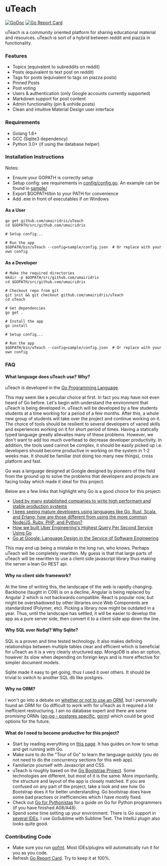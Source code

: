 # uTeach

[![GoDoc](https://godoc.org/github.com/umairidris/uTeach?status.svg)](https://godoc.org/github.com/umairidris/uTeach)
[![Go Report Card](https://goreportcard.com/badge/github.com/UmairIdris/uTeach)](https://goreportcard.com/report/github.com/umairidris/uTeach)

uTeach is a community oriented platform for sharing educational material and resources. uTeach is sort of a hybrid between reddit and piazza in functionality.


### Features
- Topics (equivalent to subreddits on reddit)
- Posts (equivalent to text post on reddit)
- Tags for posts (equivalent to tags on piazza posts)
- Pinned Posts
- Post voting
- Users & authentication (only Google accounts currently supported)
- Markdown support for post content
- Admin functionality (pin & unhide posts)
- Clean and intuitive Material Design user interface

### Requirements
- Golang 1.6+
- GCC (Sqlite3 dependency)
- Python 3.0+ (if using the database helper)

### Installation Instructions
Notes:
- Ensure your GOPATH is correctly setup
- Setup config: see requirements in [config/config.go](config/config.go). An example can be found in [sample/](sample/)
- Export $GOPATH/bin to your PATH for convenience
- Add .exe in front of executables if on Windows


#### As a User
```
go get github.com/umairidris/uTeach
cd $GOPATH/src/github.com/umairidris

# Setup config...

# Run the app
$GOPATH/bin/uTeach --config=sample/config.json  # Or replace with your own config
```

#### As a Developer
```
# Make the required directories
mkdir -p $GOPATH/src/github.com/umairidris
cd $GOPATH/src/github.com/umairidris

# Checkout repo from git
git init && git checkout github.com/umairidris/uTeach
cd uTeach

# Get dependencies
go get .

# Install the app
go install

# Setup config...

# Run the app
$GOPATH/bin/uTeach --config=sample/config.json  # Or replace with your own config
```

### FAQ

#### What language does uTeach use? Why?
uTeach is developed in the [Go Programming Language](https://golang.org/).

This may seem like a peculiar choice at first. In fact you may have not even heard of Go before.
Let's begin with understand the environment that uTeach is being developed in.
uTeach will be developed by a few students students at a time working for a period of a few months.
After this, a whole new group of students will take over the project and continue working on it.
The choice of tools should be resilient to several developers of varied skills and experiences working on it for short period of times.
Having a statically typed language greatly allevaites many of these problems.
However, we don't want to add too much overhead to decrease developer productivity.
In addition, the tools used cannot be complex, it should be easily picked up i.e. developers should become productive in working on the system in 1-2 weeks max.
It should be familiar (not doing too many new things), cross platform and fast.

Go was a language designed at Google designed by pioneers of the field from the ground up to solve the problems that developers and projects are facing today which made it ideal for this project.


Below are a few links that highlight why Go is a good choice for this project:
- [Used by many established companies to write high performant and stable production systems](https://github.com/golang/go/wiki/GoUsers)
- [I keep seeing mature developers using languages like Go, Rust, Scala, and Erlang; how are those different from using the more common Node/JS, Ruby, PHP, and Python?](https://www.reddit.com/r/webdev/comments/2y3cbf)
- [How we built Uber Engineering's Highest Query Per Second Service Using Go](https://eng.uber.com/go-geofence/)
- [Go at Google: Language Design in the Service of Software Engineering](https://talks.golang.org/2012/splash.article)

This may end up being a mistake in the long run, who knows. Perhaps uTeach will be completely rewritten.
My guess is that that large parts of uTeach will be rewritten to use a client side javascript library thus making the server a lean Go REST api.

#### Why no client side framework?
At the time of writing this, the landscape of the web is rapidly changing.
Backbone (taught in C09) is on a decline, Angular is being replaced by Angular 2 which is not backwards compatible.
React is popular now, but might be overshadowed by other libraries once Web Components are standardized (Polymer, etc).
Picking a library now might be outdated in a year.
Thus, until the landscape has settled, it will be easier to develop the app as a pure server side, then convert it to a client side app down the line.

#### Why SQL over NoSql? Why Sqlite?
SQL is a proven and time tested technology.
It also makes defining relationships between multiple tables clear and efficient which is beneficial for uTeach as it is a very clearly structured app.
MongoDB is also an option, however its slow when depending on foreign keys and is more effective for simpler document models.

Sqlite made it easy to get going, thus I used it over others. It should be trivial to switch to another SQL db like postgres.

#### Why no ORM?
I won't go into a debate on [whether or not to use an ORM](https://www.google.ca/search?q=should+i+use+an+orm+or+not), but I personally found an ORM for Go difficult to work with for uTeach as it required a lot inefficient restructuring.
I am no database expert and there are some promising ORMs ([go-pg - postgres specific](https://github.com/go-pg/pg), [gorm](https://github.com/jinzhu/gorm)) which could be good options for the future.

#### What do I need to become productive for this project?
- Start by reading everything on [this page](https://golang.org/doc/). It has guides on how to setup and get running with Go.
- Make sure to do the "Tour of Go" to learn the language quickly (you do not need to do the concurrency sections for this web app).
- Familiarize yourself with Javascript and CSS.
- uTeach is roughly based on the [Go Bootstrap Project](http://go-bootstrap.io/). Some technologies are different, but most of it is the same. More importantly, the structure and layout of the app is closely matched. If you are confused on any part of the project, take a look and see how Go Bootstrap does it for better understanding. Go bootstrap does have some bad practises or inefficiencies which I have mostly fixed.
- Check out [Go for Pythonistas](http://s3.amazonaws.com/golangweekly/go_for_pythonistas.pdf) for a guide on Go for Python programmers (if you have finished A08/A48).
- Spend some time setting up your environment. There is Go support in [several IDEs](https://github.com/golang/go/wiki/IDEsAndTextEditorPlugins). I use GoSublime with Sublime Text. The IntelliJ plugin also looks quite good.

### Contributing Code

- Make sure you run [gofmt](https://golang.org/cmd/gofmt/). Most IDEs/plugins will automatically run it for you as you code.
- Refresh [Go Report Card](https://goreportcard.com/report/github.com/umairidris/uTeach). Try to keep it at 100%.
